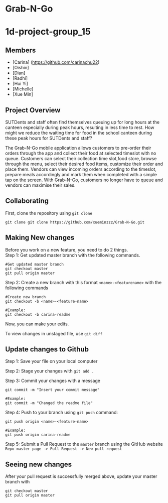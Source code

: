 # Grab-N-Go
# 1d-project-group_15

## Members

- [Carina] (https://github.com/carinachu22)  
- [Oishin]  
- [Dian]  
- [Radhi]    
- [Hui Yi]  
- [Michelle]  
- [Xue Min]

## Project Overview 
SUTDents and staff often find themselves queuing up for long hours at the canteen especially during peak hours, resulting in less time to rest. How might we reduce the waiting time for food in the school canteen during these peak hours for SUTDents and staff?

The Grab-N-Go mobile application allows customers to pre-order their orders through the app and collect their food at selected timeslot with no queue. Customers can select their collection time slot,food store, browse through the menu, select their desired food items, customize their order and place them. Vendors can view incoming orders according to the timeslot, prepare meals accordingly and mark them when completed with a simple tap on the screen. With Grab-N-Go, customers no longer have to queue and vendors can maximise their sales. 

## Collaborating

First, clone the repository using `git clone`   
```
git clone git clone https://github.com/xueminzzz/Grab-N-Go.git
```

## Making New changes

Before you work on a new feature, you need to do 2 things.   
Step 1: Get updated master branch with the following commands. 

```
#Get updated master branch
git checkout master
git pull origin master
```

Step 2: Create a new branch with this format `<name>-<featurename>` with the following commands
```
#Create new branch
git checkout -b <name>-<feature-name>

#Example:
git checkout -b carina-readme

```

Now, you can make your edits.

To view changes in unstaged file, use `git diff`

## Update changes to Github

Step 1: Save your file on your local computer

Step 2: Stage your changes with `git add .`

Step 3: Commit your changes with a message

```
git commit -m "Insert your commit message"

#Example:
git commit -m "Changed the readme file"

```

Step 4: Push to your branch using `git push` command:

```
git push origin <name>-<feature-name>

#Example:
git push origin carina-readme

```

Step 5: Submit a Pull Request to the `master` branch using the GitHub website `Repo master page -> Pull Request -> New pull request`

## Seeing new changes

After your pull request is successfully merged above, update your master branch with

```
git checkout master
git pull origin master

```

